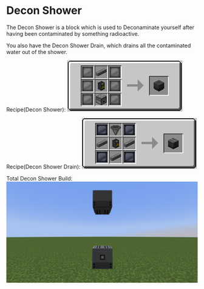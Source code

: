 Decon Shower
============

The Decon Shower is a block which is used to Deconaminate yourself after having been contaminated by something radioactive.

You also have the Decon Shower Drain, which drains all the contaminated water out of the shower.


Recipe(Decon Shower):
![](../../img/decon_shower.png)

Recipe(Decon Shower Drain):
![](../../img/decon_shower_drain.png)

Total Decon Shower Build:
![](../../img/total_decon_shower.png)